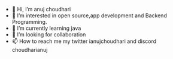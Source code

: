 - 👋 Hi, I’m anuj choudhari
- 👀 I’m interested in open source,app development and Backend Programming.
- 🌱 I’m currently learning java
- 💞️ I’m looking for collaboration
- 📫 How to reach me my twitter ianujchoudhari and discord choudharianuj
<!---
choudharianuj/choudharianuj is a ✨ special ✨ repository because its `README.md` (this file) appears on your GitHub profile.
You can click the Preview link to take a look at your changes.
--->
